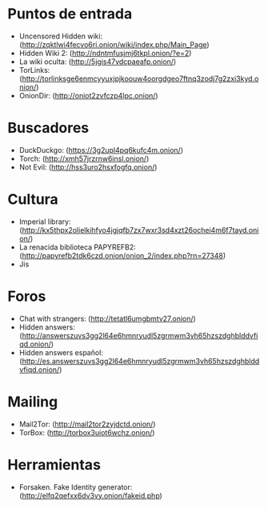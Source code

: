 # Puntos de entrada
- Uncensored Hidden wiki: (http://zqktlwi4fecvo6ri.onion/wiki/index.php/Main_Page)
- Hidden Wiki 2: (http://ndntmfusjmj6tkpl.onion/?e=2)
- La wiki oculta: (http://5jgis47vdcpaeafp.onion/)
- TorLinks: (http://torlinksge6enmcyyuxjpjkoouw4oorgdgeo7ftnq3zodj7g2zxi3kyd.onion/)
- OnionDir: (http://oniot2zvfczp4lpc.onion/)

# Buscadores
- DuckDuckgo: (https://3g2upl4pq6kufc4m.onion/)
- Torch: (http://xmh57jrzrnw6insl.onion/)
- Not Evil: (http://hss3uro2hsxfogfq.onion/)

# Cultura

- Imperial library: (http://kx5thpx2olielkihfyo4jgjqfb7zx7wxr3sd4xzt26ochei4m6f7tayd.onion/)
- La renacida biblioteca PAPYREFB2: (http://papyrefb2tdk6czd.onion/onion_2/index.php?rn=27348)
- Jis

# Foros
- Chat with strangers: (http://tetatl6umgbmtv27.onion/)
- Hidden answers: (http://answerszuvs3gg2l64e6hmnryudl5zgrmwm3vh65hzszdghblddvfiqd.onion/)
- Hidden answers español: (http://es.answerszuvs3gg2l64e6hmnryudl5zgrmwm3vh65hzszdghblddvfiqd.onion/)

# Mailing
- Mail2Tor: (http://mail2tor2zyjdctd.onion/)
- TorBox: (http://torbox3uiot6wchz.onion/)

# Herramientas
- Forsaken. Fake Identity generator: (http://elfq2qefxx6dv3vy.onion/fakeid.php)
